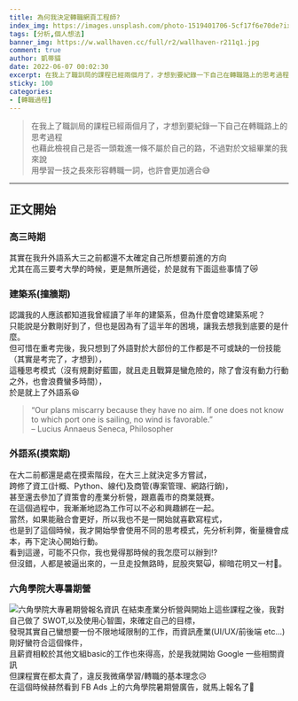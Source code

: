 ```yaml
---
title: 為何我決定轉職網頁工程師?
index_img: https://images.unsplash.com/photo-1519401706-5cf17f6e70de?ixlib=rb-1.2.1&ixid=MnwxMjA3fDB8MHxwaG90by1wYWdlfHx8fGVufDB8fHx8&auto=format&fit=crop&w=764&q=80
tags: [分析,個人想法]
banner_img: https://w.wallhaven.cc/full/r2/wallhaven-r211q1.jpg
comment: true
author: 凱蒂貓
date: 2022-06-07 00:02:30
excerpt: 在我上了職訓局的課程已經兩個月了，才想到要紀錄一下自己在轉職路上的思考過程，也藉此檢視自己是否一頭栽進一條不屬於自己的路
sticky: 100
categories:
- [轉職過程]
---
```


>在我上了職訓局的課程已經兩個月了，才想到要紀錄一下自己在轉職路上的思考過程<br>也藉此檢視自己是否一頭栽進一條不屬於自己的路，不過對於文組畢業的我來說<br>用學習一技之長來形容<span class="highlight">轉職</span>一詞，也許會更加適合😅
---



## 正文開始
### 高三時期
其實在我升外語系大三之前都還不太確定自己所想要前進的方向<br>尤其在高三要考大學的時候，更是無所適從，於是就有下面這些事情了😿

### 建築系(撞牆期)
認識我的人應該都知道我曾經讀了半年的建築系，但為什麼會唸建築系呢？<br>只能說是分數剛好到了，但也是因為有了這半年的困境，讓我去想我到底要的是什麼。<br>但可惜在重考完後，我只想到了外語對於大部份的工作都是不可或缺的一份技能（其實是考完了，才想到），<br>這種<span class="highlight">思考模式</span>（沒有規劃好藍圖，就且走且戰算是蠻危險的，除了會沒有動力行動之外，也會浪費蠻多時間），<br>於是就上了外語系😆
>“Our plans miscarry because they have no aim. If one does not know to which port one is sailing, no wind is favorable.”<br>– Lucius Annaeus Seneca, Philosopher
### 外語系(摸索期)
在大二前都還是處在摸索階段，在大三上就決定多方嘗試，<br>跨修了資工(計概、Python、線代)及商管(專案管理、網路行銷)，<br>甚至還去參加了資策會的產業分析營，跟嘉義市的商業競賽。<br>在這個過程中，我漸漸地認為工作可以不必和興趣綁在一起。<br>當然，如果能融合會更好，所以我也不是一開始就喜歡寫程式，<br>也是到了這個時候，我才開始學會使用不同的思考模式，先分析利弊，衡量<span class="highlight">機會成本</span>，再下定決心開始行動。<br>看到這邊，可能不只你，我也覺得那時候的我怎麼可以辦到!?<br>但沒錯，人都是被逼出來的，一旦走投無路時，屁股夾緊🙀，柳暗花明又一村🐯。

### 六角學院大專暑期營
![六角學院大專暑期營報名資訊](https://i.imgur.com/y8xTJSG.png)
在結束產業分析營與開始上這些課程之後，我對自己做了 <span class="highlight">SWOT,以及使用心智圖</span>，來確定自己的目標，<br>發現其實自己蠻想要一份不限地域限制的工作，而資訊產業(UI/UX/前後端 etc...)剛好蠻符合這個條件，<br>且薪資相較於其他文組basic的工作也來得高，於是我就開始 Google 一些相關資訊<br>但課程實在都太貴了，違反我微痛學習/轉職的基本理念😥<br>在這個時候赫然看到 FB Ads 上的六角學院暑期營廣告，就馬上報名了🐤


<!-- ## 然後轉職之路就開始了💪
以上是我的轉職想法的萌發過程，當然轉職網頁工程師不是看幾門網課，就能達成的，<br>
除了要避免成為"前端難民"之外，也要不停的學習
而我認為最重要的則是培養工程師思維 -->